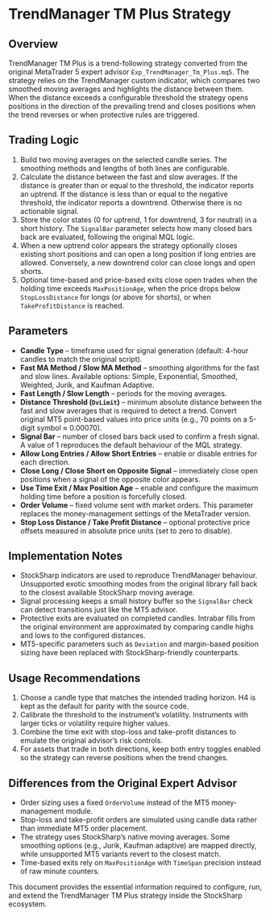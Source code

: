 # TrendManager TM Plus Strategy

## Overview
TrendManager TM Plus is a trend-following strategy converted from the original MetaTrader 5 expert advisor `Exp_TrendManager_Tm_Plus.mq5`. The strategy relies on the TrendManager custom indicator, which compares two smoothed moving averages and highlights the distance between them. When the distance exceeds a configurable threshold the strategy opens positions in the direction of the prevailing trend and closes positions when the trend reverses or when protective rules are triggered.

## Trading Logic
1. Build two moving averages on the selected candle series. The smoothing methods and lengths of both lines are configurable.
2. Calculate the distance between the fast and slow averages. If the distance is greater than or equal to the threshold, the indicator reports an uptrend. If the distance is less than or equal to the negative threshold, the indicator reports a downtrend. Otherwise there is no actionable signal.
3. Store the color states (0 for uptrend, 1 for downtrend, 3 for neutral) in a short history. The `SignalBar` parameter selects how many closed bars back are evaluated, following the original MQL logic.
4. When a new uptrend color appears the strategy optionally closes existing short positions and can open a long position if long entries are allowed. Conversely, a new downtrend color can close longs and open shorts.
5. Optional time-based and price-based exits close open trades when the holding time exceeds `MaxPositionAge`, when the price drops below `StopLossDistance` for longs (or above for shorts), or when `TakeProfitDistance` is reached.

## Parameters
- **Candle Type** – timeframe used for signal generation (default: 4-hour candles to match the original script).
- **Fast MA Method / Slow MA Method** – smoothing algorithms for the fast and slow lines. Available options: Simple, Exponential, Smoothed, Weighted, Jurik, and Kaufman Adaptive.
- **Fast Length / Slow Length** – periods for the moving averages.
- **Distance Threshold (`DvLimit`)** – minimum absolute distance between the fast and slow averages that is required to detect a trend. Convert original MT5 point-based values into price units (e.g., 70 points on a 5-digit symbol ≈ 0.00070).
- **Signal Bar** – number of closed bars back used to confirm a fresh signal. A value of 1 reproduces the default behaviour of the MQL strategy.
- **Allow Long Entries / Allow Short Entries** – enable or disable entries for each direction.
- **Close Long / Close Short on Opposite Signal** – immediately close open positions when a signal of the opposite color appears.
- **Use Time Exit / Max Position Age** – enable and configure the maximum holding time before a position is forcefully closed.
- **Order Volume** – fixed volume sent with market orders. This parameter replaces the money-management settings of the MetaTrader version.
- **Stop Loss Distance / Take Profit Distance** – optional protective price offsets measured in absolute price units (set to zero to disable).

## Implementation Notes
- StockSharp indicators are used to reproduce TrendManager behaviour. Unsupported exotic smoothing modes from the original library fall back to the closest available StockSharp moving average.
- Signal processing keeps a small history buffer so the `SignalBar` check can detect transitions just like the MT5 advisor.
- Protective exits are evaluated on completed candles. Intrabar fills from the original environment are approximated by comparing candle highs and lows to the configured distances.
- MT5-specific parameters such as `Deviation` and margin-based position sizing have been replaced with StockSharp-friendly counterparts.

## Usage Recommendations
1. Choose a candle type that matches the intended trading horizon. H4 is kept as the default for parity with the source code.
2. Calibrate the threshold to the instrument’s volatility. Instruments with larger ticks or volatility require higher values.
3. Combine the time exit with stop-loss and take-profit distances to emulate the original advisor’s risk controls.
4. For assets that trade in both directions, keep both entry toggles enabled so the strategy can reverse positions when the trend changes.

## Differences from the Original Expert Advisor
- Order sizing uses a fixed `OrderVolume` instead of the MT5 money-management module.
- Stop-loss and take-profit orders are simulated using candle data rather than immediate MT5 order placement.
- The strategy uses StockSharp’s native moving averages. Some smoothing options (e.g., Jurik, Kaufman adaptive) are mapped directly, while unsupported MT5 variants revert to the closest match.
- Time-based exits rely on `MaxPositionAge` with `TimeSpan` precision instead of raw minute counters.

This document provides the essential information required to configure, run, and extend the TrendManager TM Plus strategy inside the StockSharp ecosystem.
